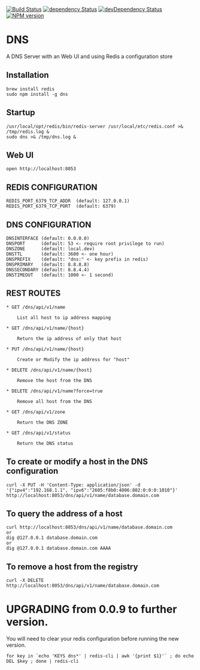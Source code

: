 [![Build Status](https://travis-ci.org/hbouvier/dns.png)](https://travis-ci.org/hbouvier/dns)
[![dependency Status](https://david-dm.org/hbouvier/dns/status.png?theme=shields.io)](https://david-dm.org/hbouvier/dns#info=dependencies)
[![devDependency Status](https://david-dm.org/hbouvier/dns/dev-status.png?theme=shields.io)](https://david-dm.org/hbouvier/dns#info=devDependencies)
[![NPM version](https://badge.fury.io/js/dns.png)](http://badge.fury.io/js/dns)

DNS
===

A DNS Server with an Web UI and using Redis a configuration store

## Installation

	brew install redis
	sudo npm install -g dns

## Startup

	/usr/local/opt/redis/bin/redis-server /usr/local/etc/redis.conf >& /tmp/redis.log &
	sudo dns >& /tmp/dns.log &

## Web UI

	open http://localhost:8053

## REDIS CONFIGURATION

	REDIS_PORT_6379_TCP_ADDR  (default: 127.0.0.1)
    REDIS_PORT_6379_TCP_PORT  (default: 6379)

## DNS CONFIGURATION

    DNSINTERFACE (default: 0.0.0.0)
    DNSPORT      (default: 53 <- require root privilege to run)
    DNSZONE      (default: local.dev)
    DNSTTL       (default: 3600 <- one hour)
    DNSPREFIX    (default: "dns:" <- key prefix in redis)
    DNSPRIMARY   (default: 8.8.8.8)
    DNSSECONDARY (default: 8.8.4.4)
    DNSTIMEOUT   (default: 1000 <- 1 second)

## REST ROUTES

	* GET /dns/api/v1/name

		List all host to ip address mapping

	* GET /dns/api/v1/name/{host}

		Return the ip address of only that host

	* PUT /dns/api/v1/name/{host}

		Create or Modify the ip address for "host"

	* DELETE /dns/api/v1/name/{host}

		Remove the host from the DNS

	* DELETE /dns/api/v1/name?force=true

		Remove all host from the DNS

	* GET /dns/api/v1/zone

		Return the DNS ZONE

	* GET /dns/api/v1/status

		Return the DNS status


## To create or modify a host in the DNS configuration

	curl -X PUT -H 'Content-Type: application/json' -d '{"ipv4":"192.168.1.1", "ipv6":"2605:f8b0:4006:802:0:0:0:1010"}' http://localhost:8053/dns/api/v1/name/database.domain.com

## To query the address of a host

	curl http://localhost:8053/dns/api/v1/name/database.domain.com
	or
	dig @127.0.0.1 database.domain.com
	or
	dig @127.0.0.1 database.domain.com AAAA

## To remove a host from the registry

	curl -X DELETE http://localhost:8053/dns/api/v1/name/database.domain.com

# UPGRADING from 0.0.9 to further version.

You will need to clear your redis configuration before running the new version.

    for key in `echo 'KEYS dns*' | redis-cli | awk '{print $1}'` ; do echo DEL $key ; done | redis-cli